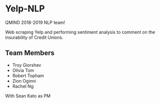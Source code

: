 # Yelp-NLP

QMIND 2018-2019 NLP team!

Web scraping Yelp and performing sentiment analysis to comment on the insurability of Credit Unions.

## Team Members

* Troy Giorshev
* Olivia Tom
* Robert Topham
* Zion Oginni
* Rachel Ng

With Sean Kato as PM
